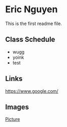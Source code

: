 # Eric Nguyen

This is the first readme file.

## Class Schedule
* wugg
* yoink
* test

## Links

https://www.google.com/

## Images

[Picture](\images.png)
